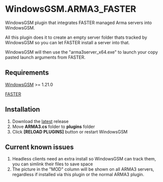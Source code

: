 # WindowsGSM.ARMA3_FASTER
WindowsGSM plugin that integrates FASTER managed Arma servers into WindowsGSM.

All this plugin does it to create an empty server folder thats tracked by WindowsGSM so you can let FASTER install a server into that.

WindowsGSM will then use the "arma3server_x64.exe" to launch your copy pasted launch arguments from FASTER.

## Requirements
[WindowsGSM](https://github.com/WindowsGSM/WindowsGSM) >= 1.21.0

[FASTER](https://github.com/Foxlider/FASTER)

## Installation
1. Download the [latest](https://github.com/BattlefieldDuck/WindowsGSM.ARMA3/releases/latest) release
1. Move **ARMA3.cs** folder to **plugins** folder
1. Click **[RELOAD PLUGINS]** button or restart WindowsGSM

## Current known issues
1. Headless clients need an extra install so WindowsGSM can track them, you can simlink their files to save space
2. The picture in the "MOD" column will be shown on all ARMA3 servers, regardless if installed via this plugin or the normal ARMA3 plugin.